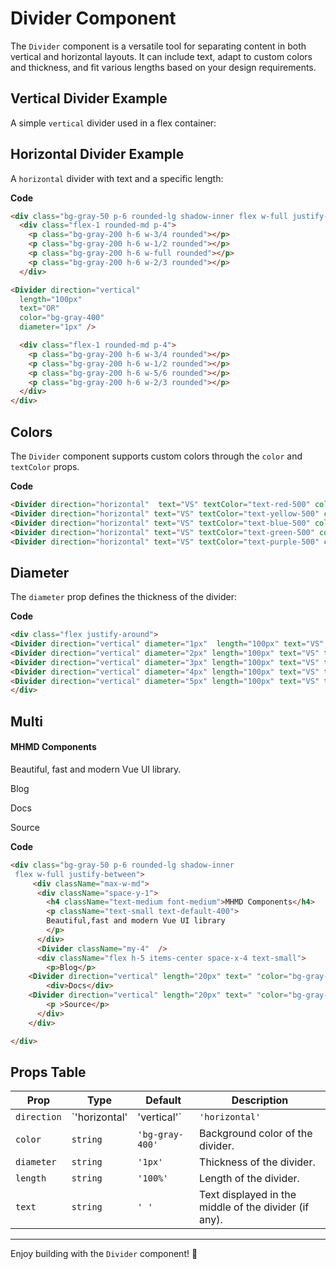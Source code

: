 
# Divider Component

The `Divider` component is a versatile tool for separating content in both vertical and horizontal layouts. It can include text, adapt to custom colors and thickness, and fit various lengths based on your design requirements.



## Vertical Divider Example  
A simple `vertical` divider used in a flex container:  

<div class="bg-gray-50 p-6 rounded-lg shadow-inner flex w-full justify-between">
  <div class="flex-1 rounded-md p-4"> 
    <p class="bg-gray-200 h-6 w-3/4 rounded"></p>
    <p class="bg-gray-200 h-6 w-1/2 rounded"></p>
    <p class="bg-gray-200 h-6 w-full rounded"></p>
    <p class="bg-gray-200 h-6 w-2/3 rounded"></p>
  </div>

<Divider direction="vertical" length="100px" text="OR" color="bg-gray-400" diameter="1px" />

  <div class="flex-1 rounded-md p-4">
    <p class="bg-gray-200 h-6 w-3/4 rounded"></p>
    <p class="bg-gray-200 h-6 w-1/2 rounded"></p>
    <p class="bg-gray-200 h-6 w-5/6 rounded"></p>
    <p class="bg-gray-200 h-6 w-2/3 rounded"></p>
  </div>
</div>


## Horizontal Divider Example  
A `horizontal` divider with text and a specific length:  

<div class="bg-gray-50 p-6 rounded-lg shadow-inner flex flex-col w-full justify-between">
  <div class="flex-1 rounded-md p-4"> 
    <p class="bg-gray-200 h-6 w-2/3 rounded"></p>
    <p class="bg-gray-200 h-6 w-3/4 rounded"></p>
    <p class="bg-gray-200 h-6 w-1/2 rounded"></p>
    <p class="bg-gray-200 h-6 w-full rounded"></p>
  </div>
  <Divider length="250px" text="OR" color="bg-gray-400" diameter="1px"/>
  <div class="flex-1 rounded-md p-4">
    <p class="bg-gray-200 h-6 w-3/4 rounded"></p>
    <p class="bg-gray-200 h-6 w-1/2 rounded"></p>
    <p class="bg-gray-200 h-6 w-5/6 rounded"></p>
    <p class="bg-gray-200 h-6 w-2/3 rounded"></p>
  </div>
</div>

**Code**

```md
<div class="bg-gray-50 p-6 rounded-lg shadow-inner flex w-full justify-between">
  <div class="flex-1 rounded-md p-4"> 
    <p class="bg-gray-200 h-6 w-3/4 rounded"></p>
    <p class="bg-gray-200 h-6 w-1/2 rounded"></p>
    <p class="bg-gray-200 h-6 w-full rounded"></p>
    <p class="bg-gray-200 h-6 w-2/3 rounded"></p>
  </div>

<Divider direction="vertical"
  length="100px"
  text="OR"
  color="bg-gray-400"
  diameter="1px" />

  <div class="flex-1 rounded-md p-4">
    <p class="bg-gray-200 h-6 w-3/4 rounded"></p>
    <p class="bg-gray-200 h-6 w-1/2 rounded"></p>
    <p class="bg-gray-200 h-6 w-5/6 rounded"></p>
    <p class="bg-gray-200 h-6 w-2/3 rounded"></p>
  </div>
</div>


```

## Colors

The `Divider` component supports custom colors through the `color`  and `textColor` props.  


<Divider direction="horizontal" length="300px" text="VS" textColor="text-red-500" color="bg-red-500"  class="my-8" />
<Divider direction="horizontal" length="300px" text="VS" textColor="text-yellow-500" color="bg-yellow-500" class="my-8" />
<Divider direction="horizontal" length="300px" text="VS" textColor="text-blue-500" color="bg-blue-500" class="my-8"  />
<Divider direction="horizontal" length="300px" text="VS" textColor="text-green-500" color="bg-green-500" class="my-8"  />
<Divider direction="horizontal" length="300px" text="VS" textColor="text-purple-500" color="bg-purple-500" class="my-8"  />

**Code**

```md
<Divider direction="horizontal"  text="VS" textColor="text-red-500" color="bg-red-500"  class="my-8" />
<Divider direction="horizontal" text="VS" textColor="text-yellow-500" color="bg-yellow-500" class="my-8" />
<Divider direction="horizontal" text="VS" textColor="text-blue-500" color="bg-blue-500" class="my-8"  />
<Divider direction="horizontal" text="VS" textColor="text-green-500" color="bg-green-500" class="my-8"  />
<Divider direction="horizontal" text="VS" textColor="text-purple-500" color="bg-purple-500" class="my-8"  />

```
## **Diameter**

The `diameter` prop defines the thickness of the divider:

<div class="flex justify-around">
<Divider direction="vertical" diameter="1px"  length="100px" text="VS" textColor="text-red-500" color="bg-red-500"  class="my-8" />
<Divider direction="vertical" diameter="2px" length="100px" text="VS" textColor="text-yellow-500" color="bg-yellow-500" class="my-8" />
<Divider direction="vertical" diameter="3px" length="100px" text="VS" textColor="text-blue-500" color="bg-blue-500" class="my-8"  />
<Divider direction="vertical" diameter="4px" length="100px" text="VS" textColor="text-green-500" color="bg-green-500" class="my-8"  />
<Divider direction="vertical" diameter="5px" length="100px" text="VS" textColor="text-purple-500" color="bg-purple-500" class="my-8"  />
</div>

**Code**

```md
<div class="flex justify-around">
<Divider direction="vertical" diameter="1px"  length="100px" text="VS" textColor="text-red-500" color="bg-red-500"  class="my-8" />
<Divider direction="vertical" diameter="2px" length="100px" text="VS" textColor="text-yellow-500" color="bg-yellow-500" class="my-8" />
<Divider direction="vertical" diameter="3px" length="100px" text="VS" textColor="text-blue-500" color="bg-blue-500" class="my-8"  />
<Divider direction="vertical" diameter="4px" length="100px" text="VS" textColor="text-green-500" color="bg-green-500" class="my-8"  />
<Divider direction="vertical" diameter="5px" length="100px" text="VS" textColor="text-purple-500" color="bg-purple-500" class="my-8"  />
</div>
```




## Multi
<div class="bg-gray-50 p-6 rounded-lg shadow-inner
 flex w-full justify-between">
     <div className="max-w-md">
      <div className="space-y-1">
        <h4 className="text-medium font-medium">MHMD Components</h4>
        <p className="text-small text-default-400">Beautiful, fast and modern Vue UI library.</p>
      </div>
      <Divider className="my-4"  />
      <div className="flex h-5 items-center space-x-4 text-small">
        <p>Blog</p>
    <Divider direction="vertical" length="20px" text=" " color="bg-gray-400"  />
        <div>Docs</div>
    <Divider direction="vertical" length="20px" text=" "  color="bg-gray-400" />
        <p >Source</p>
      </div>
    </div>

</div>

**Code**

```md
<div class="bg-gray-50 p-6 rounded-lg shadow-inner
 flex w-full justify-between">
     <div className="max-w-md">
      <div className="space-y-1">
        <h4 className="text-medium font-medium">MHMD Components</h4>
        <p className="text-small text-default-400">
        Beautiful,fast and modern Vue UI library
        </p>
      </div>
      <Divider className="my-4"  />
      <div className="flex h-5 items-center space-x-4 text-small">
        <p>Blog</p>
    <Divider direction="vertical" length="20px" text=" "color="bg-gray-400" />
        <div>Docs</div>
    <Divider direction="vertical" length="20px" text=" "color="bg-gray-400"/>
        <p >Source</p>
      </div>
    </div>

</div>
```

## **Props Table**

| **Prop**    | **Type**                        | **Default**        | **Description**                                           |
|-------------|---------------------------------|--------------------|-----------------------------------------------------------|
| `direction` | `'horizontal' | 'vertical'`     | `'horizontal'`     | Specifies the divider's orientation.                     |
| `color`     | `string`                        | `'bg-gray-400'`    | Background color of the divider.                         |
| `diameter`  | `string`                        | `'1px'`            | Thickness of the divider.                                |
| `length`    | `string`                        | `'100%'`           | Length of the divider.                                    |
| `text`      | `string`                        | `' '`              | Text displayed in the middle of the divider (if any).    |

---

Enjoy building with the `Divider` component! 🎉